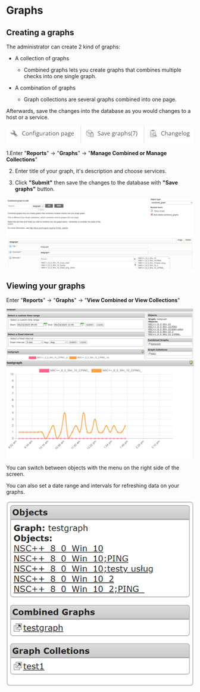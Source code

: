 # Graphs

## Creating a graphs

The administrator can create 2 kind of graphs:

- A collection of graphs
    - Combined graphs lets you create graphs that combines multiple checks into one single graph.

- A combination of graphs
    - Graph collections are several graphs combined into one page.


Afterwards, save the changes into the database as you would changes to a host or a service. 

![Graphs](/media/06_00_03_01_graphs.png)

1.Enter "**Reports**" -> "**Graphs**" -> "**Manage Combined or Manage Collections**"

2. Enter title of your graph, it's description and choose services.

3. Click **"Submit"** then save the changes to the database with **"Save graphs"** button. 

![Graphs](/media/06_00_03_02_graphs.png)


## Viewing your graphs

Enter "**Reports**" -> "**Graphs**" -> "**View Combined or View Collections**"


![Graphs](/media/06_00_03_03_graphs.png)
![Graphs](/media/06_00_03_04_graphs.png)

You can switch between objects with the menu on the right side of the screen. 

You can also set a date range and intervals for refreshing data on your graphs. 

![Graphs](/media/06_00_03_05_graphs.png)
